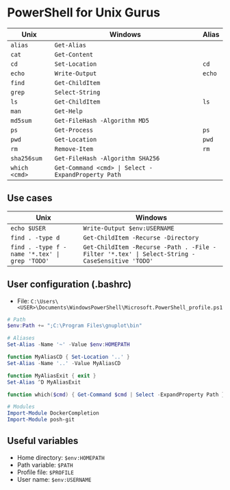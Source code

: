 # PowerShell for Unix Gurus

Unix | Windows | Alias
--- | --- | ---
`alias` | `Get-Alias` |
`cat` | `Get-Content` |
`cd` | `Set-Location` | `cd`
`echo` | `Write-Output` | `echo`
`find` | `Get-ChildItem` | 
`grep` | `Select-String` | 
`ls` | `Get-ChildItem` | `ls`
`man` | `Get-Help` |
`md5sum` | `Get-FileHash -Algorithm MD5` |
`ps` | `Get-Process` | `ps`
`pwd` | `Get-Location` | `pwd`
`rm` | `Remove-Item` | `rm`
`sha256sum` | `Get-FileHash -Algorithm SHA256` |
`which <cmd>` | `Get-Command <cmd> \| Select -ExpandProperty Path` |

## Use cases

Unix | Windows
--- | ---
`echo $USER` | `Write-Output $env:USERNAME`
`find . -type d` |  `Get-ChildItem -Recurse -Directory`
`find . -type f -name '*.tex' \| grep 'TODO'` | `Get-ChildItem -Recurse -Path . -File -Filter '*.tex' \| Select-String -CaseSensitive 'TODO'`

## User configuration (.bashrc)

* File: `C:\Users\<USER>\Documents\WindowsPowerShell\Microsoft.PowerShell_profile.ps1`

```powershell
# Path
$env:Path += ";C:\Program Files\gnuplot\bin"

# Aliases
Set-Alias -Name '~' -Value $env:HOMEPATH

function MyAliasCD { Set-Location '..' }
Set-Alias -Name '..' -Value MyAliasCD

function MyAliasExit { exit }
Set-Alias ^D MyAliasExit

function which($cmd) { Get-Command $cmd | Select -ExpandProperty Path }

# Modules
Import-Module DockerCompletion
Import-Module posh-git
```

## Useful variables

* Home directory: `$env:HOMEPATH`
* Path variable: `$PATH`
* Profile file: `$PROFILE`
* User name: `$env:USERNAME`
